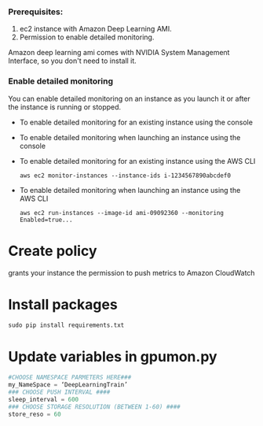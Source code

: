 ### Prerequisites:

1. ec2 instance with Amazon Deep Learning AMI.
2. Permission to enable detailed monitoring.

Amazon deep learning ami comes with NVIDIA System Management Interface, so you don't need to install it.

### Enable detailed monitoring
You can enable detailed monitoring on an instance as you launch it or after the instance is running or stopped.

* To enable detailed monitoring for an existing instance using the console

* To enable detailed monitoring when launching an instance using the console

* To enable detailed monitoring for an existing instance using the AWS CLI

  `aws ec2 monitor-instances --instance-ids i-1234567890abcdef0`

* To enable detailed monitoring when launching an instance using the AWS CLI

  `aws ec2 run-instances --image-id ami-09092360 --monitoring Enabled=true...`
  
# Create policy

grants your instance the permission to push metrics to Amazon CloudWatch

# Install packages
`sudo pip install requirements.txt`

# Update variables in gpumon.py
```python
#CHOOSE NAMESPACE PARMETERS HERE###
my_NameSpace = ‘DeepLearningTrain’
### CHOOSE PUSH INTERVAL ####
sleep_interval = 600
### CHOOSE STORAGE RESOLUTION (BETWEEN 1-60) ####
store_reso = 60
```
